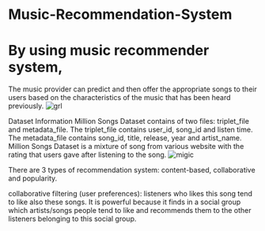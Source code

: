# Music-Recommendation-System
# By using music recommender system, 
The music provider can predict and then offer the appropriate songs to their users based on the characteristics of the music that has been heard previously.
![grl](https://user-images.githubusercontent.com/83866738/133868857-d6df01b9-5766-448b-a812-cf30250949fa.png)


Dataset Information
Million Songs Dataset contains of two files: triplet_file and metadata_file. The triplet_file contains user_id, song_id and listen time. The metadata_file contains song_id, title, release, year and artist_name. Million Songs Dataset is a mixture of song from various website with the rating that users gave after listening to the song.
![migic](https://user-images.githubusercontent.com/83866738/133868872-41ef2025-ac94-4739-8886-8067bc73a077.jpg)


There are 3 types of recommendation system: content-based, collaborative and popularity.

collaborative filtering (user preferences): listeners who likes this song tend to like also these songs. 
It is powerful because it finds in a social group which artists/songs people tend to like and recommends them to the other listeners belonging to this social group.
